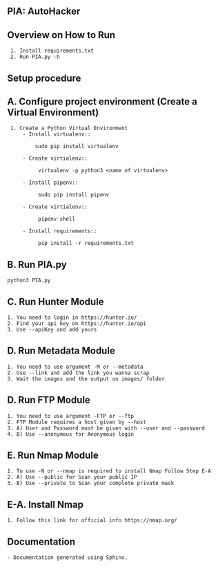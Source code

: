 
 PIA: AutoHacker
------------------------------------------------------------------------------------------------


Overview on How to Run 
------------------------------------------------------------------------------------------------ 
     1. Install requirements.txt
     2. Run PIA.py -h


Setup procedure
------------------------------------------------------------------------------------------------


A. Configure project environment (Create a Virtual Environment)
------------------------------------------------------------------------------------------------

     1. Create a Python Virtual Environment
         - Install virtualenv::

             sudo pip install virtualenv

         - Create virtialenv::

              virtualenv -p python3 <name of virtualenv>
    
         - Install pipenv::

              sudo pip install pipenv

         - Create virtialenv::

              pipenv shell

         - Install requirements::

              pip install -r requirements.txt

        

B. Run PIA.py
------------------------------------------------------------------------------------------------

    python3 PIA.py


C. Run Hunter Module
------------------------------------------------------------------------------------------------

    1. You need to login in https://hunter.io/
    2. Find your api key on https://hunter.io/api
    3. Use --apiKey and add yours


D. Run Metadata Module
------------------------------------------------------------------------------------------------

    1. You need to use argument -M or --metadata
    2. Use --link and add the link you wanna scrap
    3. Wait the images and the output on images/ folder

  
D. Run FTP Module
------------------------------------------------------------------------------------------------

    1. You need to use argument -FTP or --ftp
    2. FTP Module requires a host given by --host
    3. A) User and Password must be given with --user and --password
    4. B) Use --anonymous for Anonymous login


E. Run Nmap Module
------------------------------------------------------------------------------------------------

    1. To use -N or --nmap is required to install Nmap Follow Step E-A
    2. A) Use --public for Scan your public IP
    3. B) Use --private to Scan your complete private mask
    

E-A. Install Nmap 
------------------------------------------------------------------------------------------------

    1. Follow this link for official info https://nmap.org/


Documentation
------------------------------------------------------------------------------------------------

    - Documentation generated using Sphinx.

